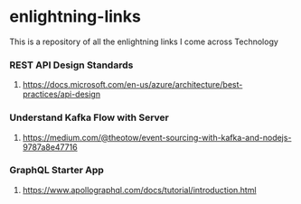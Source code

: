 # enlightning-links
This is a repository of all the enlightning links I come across Technology


### REST API Design Standards
1. https://docs.microsoft.com/en-us/azure/architecture/best-practices/api-design

### Understand Kafka Flow with Server
1. https://medium.com/@theotow/event-sourcing-with-kafka-and-nodejs-9787a8e47716

### GraphQL Starter App
1. https://www.apollographql.com/docs/tutorial/introduction.html
